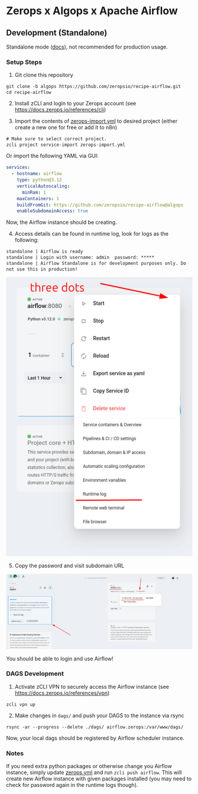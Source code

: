 # Zerops x Algops x Apache Airflow

## Development (Standalone)

Standalone mode ([docs](https://airflow.apache.org/docs/apache-airflow/stable/start.html)), not recommended for production usage.

### Setup Steps
1. Git clone this repository
```shell
git clone -b algops https://github.com/zeropsio/recipe-airflow.git
cd recipe-airflow
```

2. Install zCLI and login to your Zerops account (see https://docs.zerops.io/references/cli)

3. Import the contents of [zerops-import.yml](zerops-import.yml) to desired project (either create a new one for free or add it to n8n)
```shell
# Make sure to select correct project.
zcli project service-import zerops-import.yml
```
Or import the following YAML via GUI:
```yaml
services:
  - hostname: airflow
    type: python@3.12
    verticalAutoscaling:
      minRam: 1
    maxContainers: 1
    buildFromGit: https://github.com/zeropsio/recipe-airflow@algops
    enableSubdomainAccess: true
```
Now, the Airflow instance should be creating.

4. Access details can be found in runtime log, look for logs as the following:
```text
standalone | Airflow is ready
standalone | Login with username: admin  password: *****
standalone | Airflow Standalone is for development purposes only. Do not use this in production!
```

![img_2.png](img_2.png)

5. Copy the password and visit subdomain URL

![img.png](img.png)

You should be able to login and use Airflow!

### DAGS Development
1. Activate zCLI VPN to securely access the Airflow instance (see https://docs.zerops.io/references/vpn)
```shell
zcli vpn up
```

2. Make changes in `dags/` and push your DAGS to the instance via rsync
```shell
rsync -ar --progress --delete ./dags/ airflow.zerops:/var/www/dags/
```
Now, your local dags should be registered by Airflow scheduler instance.

### Notes
If you need extra python packages or otherwise change you Airflow instance, simply update [zerops.yml](zerops.yml) and run `zcli push airflow`.
This will create new Airflow instance with given packages installed (you may need to check for password again in the runtime logs though). 